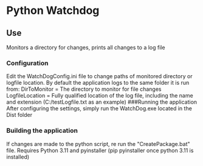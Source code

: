 # Python Watchdog
## Use
Monitors a directory for changes, prints all changes to a log file
### Configuration
Edit the WatchDogConfig.ini file to change paths of monitored directory or logfile location. By default the application logs to the same folder it is run from:
DirToMonitor = The directory to monitor for file changes
LogfileLocation = Fully qualified location of the log file, including the name and extension (C:/testLogfile.txt as an example)
###Running the application
After configuring the settings, simply run the WatchDog.exe located in the Dist folder
### Building the application
If changes are made to the python script, re run the "CreatePackage.bat" file. Requires Python 3.11 and pyinstaller (pip pyinstaller once python 3.11 is installed)
